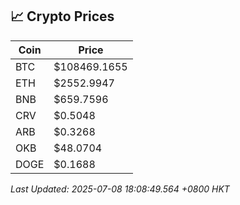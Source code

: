 ## 📈 Crypto Prices

| Coin | Price |
| ---- | ----- |
| BTC | $108469.1655 |
| ETH | $2552.9947 |
| BNB | $659.7596 |
| CRV | $0.5048 |
| ARB | $0.3268 |
| OKB | $48.0704 |
| DOGE | $0.1688 |

_Last Updated: 2025-07-08 18:08:49.564 +0800 HKT_